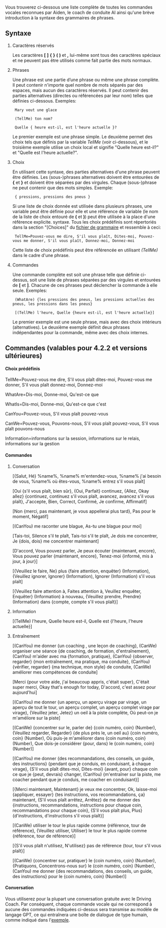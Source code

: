 Vous trouverez ci-dessous une liste complète de toutes les commandes vocales reconnues par Aiden, le coach de conduite AI ainsi qu'une brève introduction à la syntaxe des grammaires de phrases.

## Syntaxe

1. Caractères réservés

   Les caractères **[** **]** **{** **}** **(** **)** et **,** lui-même sont tous des caractères spéciaux et ne peuvent pas être utilisés comme fait partie des mots normaux.
   
2. Phrases

   Une phrase est une partie d’une phrase ou même une phrase complète. Il peut contenir n'importe quel nombre de mots séparés par des espaces, mais aucun des caractères réservés. Il peut contenir des parties alternatives (directes ou référencées par leur nom) telles que définies ci-dessous. Exemples:
   
		Mary veut une glace

		(TellMe) ton nom?
		
		Quelle { heure est-il, est l'heure actuelle }?
		
   Le premier exemple est une phrase simple. Le deuxième permet des choix tels que définis par la variable *TellMe* (voir ci-dessous), et le troisième exemple utilise un choix local et signifie "Quelle heure est-il?" et "Quelle est l'heure actuelle?".


3. Choix

   En utilisant cette syntaxe, des parties alternatives d'une phrase peuvent être définies. Les (sous-)phrases alternatives doivent être entourées de **{** et **}** et doivent être séparées par des virgules. Chaque (sous-)phrase ne peut contenir que des mots simples. Exemple:
   
		{ pressions, pressions des pneus }

   Si une liste de choix donnée est utilisée dans plusieurs phrases, une variable peut être définie pour elle et une référence de variable (le nom de la liste de choix entouré de **(** et **)**) peut être utilisée à la place d'une référence explicite. syntaxe. Tous les choix prédéfinis sont répertoriés dans la section "[Choices]" du [fichier de grammaire](https://github.com/SeriousOldMan/Simulator-Controller/blob/main/Sources/Assistants/Grammars/Race%20Engineer.grammars.fr) et ressemble à ceci:

		TellMe=Pouvez-vous me dire, S'il vous plaît, Dites-moi, Pouvez-vous me donner, S'il vous plaît, Donnez-moi, Donnez-moi

   Cette liste de choix prédéfinis peut être référencée en utilisant *(TellMe)* dans le cadre d'une phrase.

4. Commandes

   Une commande complète est soit une phrase telle que définie ci-dessus, soit une liste de phrases séparées par des virgules et entourées de **[** et **]**. Chacune de ces phrases peut déclencher la commande à elle seule. Exemples:

		(WhatAre) {les pressions des pneus, les pressions actuelles des pneus, les pressions dans les pneus}
		
		[(TellMe) l'heure, Quelle {heure est-il, est l'heure actuelle}]

   Le premier exemple est une seule phrase, mais avec des choix intérieurs (alternatives). Le deuxième exemple définit deux phrases indépendantes pour la commande, même avec des choix internes.

## Commandes (valables pour 4.2.2 et versions ultérieures)

#### Choix prédéfinis

TellMe=Pouvez-vous me dire, S'il vous plaît dites-moi, Pouvez-vous me donner, S'il vous plaît donnez-moi, Donnez-moi

WhatAre=Dis-moi, Donne-moi, Qu'est-ce que

WhatIs=Dis-moi, Donne-moi, Qu'est-ce que c'est

CanYou=Pouvez-vous, S'il vous plaît pouvez-vous

CanWe=Pouvez-vous, Pouvons-nous, S'il vous plaît pouvez-vous, S'il vous plaît pouvons-nous

Information=informations sur la session, informations sur le relais, informations sur la gestion

#### Commandes

1.  Conversation

	[{Salut, Hé} %name%, %name% m'entendez-vous, %name% j'ai besoin de vous, %name% où êtes-vous, %name% entrez s'il vous plaît]

	[Oui {s'il vous plaît, bien sûr}, {Oui, Parfait} continuez, {Allez, Okay allez} {continuez, continuez s'il vous plaît, avancez, avancez s'il vous plaît}, J'accepte, Bien, Correct, Confirmé, Je confirme, Affirmatif]

	[Non {merci, pas maintenant, je vous appellerai plus tard}, Pas pour le moment, Négatif]

	[(CanYou) me raconter une blague, As-tu une blague pour moi]

	[Tais-toi, Silence s'il te plaît, Tais-toi s'il te plaît, Je dois me concentrer, Je {dois, dois} me concentrer maintenant]

	[D'accord, Vous pouvez parler, Je peux écouter {maintenant, encore}, Vous pouvez parler {maintenant, encore}, Tenez-moi {informé, mis à jour, à jour}]

	[{Veuillez le faire, Ne} plus {faire attention, enquêter} (Information), {Veuillez ignorer, Ignorer} (Information), Ignorer (Information) s'il vous plaît]

	[{Veuillez faire attention à, Faites attention à, Veuillez enquêter, Enquêter} (Information) à nouveau, {Veuillez prendre, Prendre} (Information) dans {compte, compte s'il vous plaît}]

2.  Information

	[(TellMe) l'heure, Quelle heure est-il, Quelle est {l'heure, l'heure actuelle}]

3.  Entraînement

	[(CanYou) me donner {un coaching , une leçon de coaching}, (CanWe) organiser une séance {de coaching, de formation, d'entraînement}, (CanYou) m'aider avec ma {formation, pratique}, (CanYou) {observer, regarder} {mon entraînement, ma pratique, ma conduite}, (CanYou) {vérifier, regarder} {ma technique, mon style} de conduite, (CanWe) améliorer mes compétences de conduite]

	[Merci {pour votre aide, j'ai beaucoup appris, c'était super}, C'était super merci, Okay that's enough for today, D'accord, c'est assez pour aujourd'hui]

	[(CanYou) me donner {un aperçu, un aperçu virage par virage, un aperçu de tout le tour, un aperçu complet, un aperçu complet virage par virage}, {Veuillez jeter, Jetez} un oeil à la piste complète, Où peut-on je m'améliore sur la piste]

	[(CanWe) {concentrer sur le, parler de} {coin numéro, coin} (Number), {Veuillez regarder, Regarder} {de plus près le, un oeil au} {coin numéro, coin} (Number), Où puis-je m'améliorer dans {coin numéro, coin} (Number), Que dois-je considérer {pour, dans} le {coin numéro, coin} (Number)]

	[(CanYou) me donner {des recommandations, des conseils, un guide, des instructions} {pendant que je conduis, en conduisant, à chaque virage}, {S'il vous plaît dites-moi, Dites-moi} {avant, pour} chaque coin ce que je {peut, devrais} changer, (CanYou) {m'entraîner sur la piste, me coacher pendant que je conduis, me coacher en conduisant}]
	
	[{Merci maintenant, Maintenant} je veux me concentrer, Ok, laisse-moi {appliquer, essayer} {tes instructions, vos recommandations, ça} maintenant, {S'il vous plaît arrêtez, Arrêtez} de me donner des {instructions, recommandations, instructions pour chaque coin, recommandations pour chaque coin}, {S'il vous plaît plus, Plus} {d'instructions, d'instructions s'il vous plaît}]

	[(CanWe) utiliser le tour le plus rapide comme {référence, tour de référence}, {Veuillez utiliser, Utiliser} le tour le plus rapide comme {référence, tour de référence}]

	[{S'il vous plaît n'utilisez, N'utilisez} pas de référence {tour, tour s'il vous plaît}]
	
	[(CanWe) {concentrer sur, pratiquer} le {coin numéro, coin} (Number), {Pratiquons, Concentrons-nous sur} le {coin numéro, coin} (Number), (CanYou) me donner {des recommandations, des conseils, un guide, des instructions} pour le {coin numéro, coin} (Number)]

#### Conversation

Vous utiliserez pour la plupart une conversation gratuite avec le Driving Coach. Par conséquent, chaque commande vocale qui ne correspond à aucune des commandes indiquées ci-dessus sera transmise au modèle de langage GPT, ce qui entraînera une boîte de dialogue de type humain, comme indiqué dans l'[exemple](https://github.com/SeriousOldMan/Simulator-Controller/wiki/AI-Driving-Coach#a-typical-dialog).